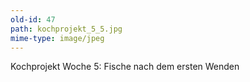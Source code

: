 ```yaml
---
old-id: 47
path: kochprojekt_5_5.jpg
mime-type: image/jpeg
---
```

Kochprojekt Woche 5:
Fische nach dem ersten Wenden
